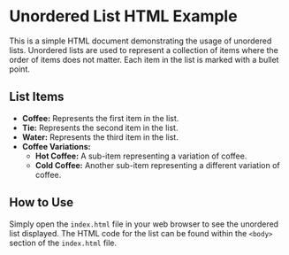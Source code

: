 # Unordered List HTML Example

This is a simple HTML document demonstrating the usage of unordered lists. Unordered lists are used to represent a collection of items where the order of items does not matter. Each item in the list is marked with a bullet point.

## List Items

- **Coffee:** Represents the first item in the list.
- **Tie:** Represents the second item in the list.
- **Water:** Represents the third item in the list.
- **Coffee Variations:**
  - **Hot Coffee:** A sub-item representing a variation of coffee.
  - **Cold Coffee:** Another sub-item representing a different variation of coffee.

## How to Use

Simply open the `index.html` file in your web browser to see the unordered list displayed. The HTML code for the list can be found within the `<body>` section of the `index.html` file.


